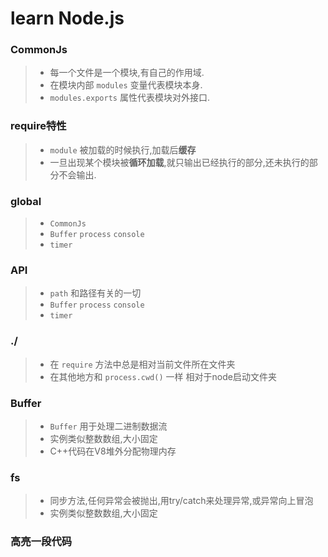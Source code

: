 # learn Node.js

### CommonJs

> * 每一个文件是一个模块,有自己的作用域.
> * 在模块内部 `modules` 变量代表模块本身.
> * `modules.exports` 属性代表模块对外接口.

### require特性

> * `module` 被加载的时候执行,加载后**缓存**
> * 一旦出现某个模块被**循环加载**,就只输出已经执行的部分,还未执行的部分不会输出.

### global

> * `CommonJs`
> * `Buffer` `process` `console`
> * `timer`

### API

> * `path` 和路径有关的一切
> * `Buffer` `process` `console`
> * `timer`

### ./

> * 在 `require` 方法中总是相对当前文件所在文件夹
> * 在其他地方和 `process.cwd()` 一样 相对于node启动文件夹

### Buffer

> * `Buffer` 用于处理二进制数据流
> * 实例类似整数数组,大小固定
> * C++代码在V8堆外分配物理内存

### fs

> * 同步方法,任何异常会被抛出,用try/catch来处理异常,或异常向上冒泡
> * 实例类似整数数组,大小固定

### 高亮一段代码

```javascript

```